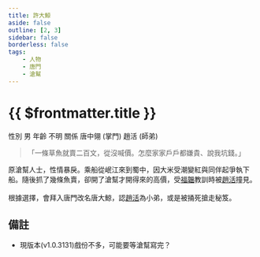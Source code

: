 ```yaml
---
title: 許大鯨
aside: false
outline: [2, 3]
sidebar: false
borderless: false
tags:
    - 人物
    - 唐門
    - 滄幫
---
```


# {{ $frontmatter.title }}

<ChTabs position="bottom">
	<ChTab title="許大鯨">
		<ChBg src='/images/characters/big_shock1/normal.png' position='right'/>
		<ChName nameZh='許大鯨' nameEn='Xu Da Jing' position='right' />
		<ChTable>
			<ChTr>
				<ChTd isTitle=true>
					性別
				</ChTd>
				<ChTd>
					男
				</ChTd>
			</ChTr>
			<ChTr>
				<ChTd isTitle=true>
					年齡
				</ChTd>
				<ChTd>
					不明
				</ChTd>
			</ChTr>
			<ChTr>
				<ChTd isTitle=true position='center'>
					關係
				</ChTd>
			</ChTr>
			<ChTr>
				<ChTd position='center'>
					唐中翎 (掌門)
				</ChTd>
			</ChTr>
				<ChTr>
				<ChTd position='center'>
					趙活 (師弟)
				</ChTd>
			</ChTr>
		</ChTable>
	</ChTab>
</ChTabs>

> 「一條草魚就賣二百文，從沒喊價。怎麼家家戶戶都嫌貴、說我坑錢。」

原滄幫人士，性情暴戾。乘船從岷江來到蜀中，因大米受潮變紅與同伴起爭執下船。隨後抓了幾條魚賣，卻開了滄幫才開得來的高價，受[福韞](special206)教訓時被[趙活](player)撞見。
<br><br>
根據選擇，會拜入唐門改名唐大鯨，認[趙活](player)為小弟，或是被捅死搶走秘笈。

## 備註

- 現版本(v1.0.3131)戲份不多，可能要等滄幫寫完？